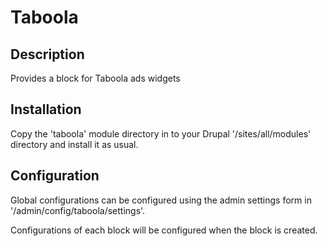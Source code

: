 # Taboola

## Description
Provides a block for Taboola ads widgets

## Installation
Copy the 'taboola' module directory in to your Drupal '/sites/all/modules' directory and install it as usual.


## Configuration
Global configurations can be configured using the admin settings form in '/admin/config/taboola/settings'.

Configurations of each block will be configured when the block is created.
